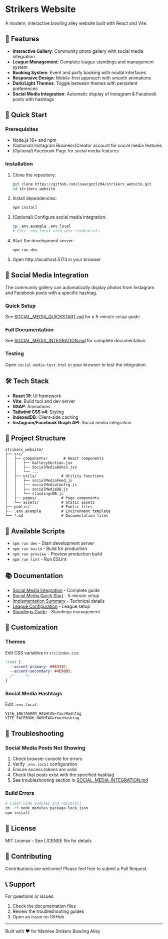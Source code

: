 # Strikers Website

A modern, interactive bowling alley website built with React and Vite.

## 🎯 Features

- **Interactive Gallery**: Community photo gallery with social media integration
- **League Management**: Complete league standings and management system
- **Booking System**: Event and party booking with modal interfaces
- **Responsive Design**: Mobile-first approach with smooth animations
- **Dark/Light Themes**: Toggle between themes with persistent preferences
- **Social Media Integration**: Automatic display of Instagram & Facebook posts with hashtags

## 🚀 Quick Start

### Prerequisites

- Node.js 16+ and npm
- (Optional) Instagram Business/Creator account for social media features
- (Optional) Facebook Page for social media features

### Installation

1. Clone the repository:
   ```bash
   git clone https://github.com/isaacgnzlz04/strikers_website.git
   cd strikers_website
   ```

2. Install dependencies:
   ```bash
   npm install
   ```

3. (Optional) Configure social media integration:
   ```bash
   cp .env.example .env.local
   # Edit .env.local with your credentials
   ```

4. Start the development server:
   ```bash
   npm run dev
   ```

5. Open http://localhost:5173 in your browser

## 📱 Social Media Integration

The community gallery can automatically display photos from Instagram and Facebook posts with a specific hashtag.

### Quick Setup

See [SOCIAL_MEDIA_QUICKSTART.md](SOCIAL_MEDIA_QUICKSTART.md) for a 5-minute setup guide.

### Full Documentation

See [SOCIAL_MEDIA_INTEGRATION.md](SOCIAL_MEDIA_INTEGRATION.md) for complete documentation.

### Testing

Open `social-media-test.html` in your browser to test the integration.

## 🛠️ Tech Stack

- **React 19**: UI framework
- **Vite**: Build tool and dev server
- **GSAP**: Animations
- **Tailwind CSS v4**: Styling
- **IndexedDB**: Client-side caching
- **Instagram/Facebook Graph API**: Social media integration

## 📂 Project Structure

```
strikers_website/
├── src/
│   ├── components/       # React components
│   │   ├── GallerySection.jsx
│   │   ├── SocialMediaAdmin.jsx
│   │   └── ...
│   ├── utils/           # Utility functions
│   │   ├── socialMediaFeed.js
│   │   ├── socialMediaConfig.js
│   │   ├── socialMediaDB.js
│   │   └── standingsDB.js
│   ├── pages/           # Page components
│   └── assets/          # Static assets
├── public/              # Public files
├── .env.example         # Environment template
└── *.md                 # Documentation files
```

## 🔧 Available Scripts

- `npm run dev` - Start development server
- `npm run build` - Build for production
- `npm run preview` - Preview production build
- `npm run lint` - Run ESLint

## 📚 Documentation

- [Social Media Integration](SOCIAL_MEDIA_INTEGRATION.md) - Complete guide
- [Social Media Quick Start](SOCIAL_MEDIA_QUICKSTART.md) - 5-minute setup
- [Implementation Summary](SOCIAL_MEDIA_IMPLEMENTATION.md) - Technical details
- [League Configuration](LEAGUE_CONFIG_SYSTEM.md) - League setup
- [Standings Guide](STANDINGS_GUIDE.md) - Standings management

## 🎨 Customization

### Themes

Edit CSS variables in `src/index.css`:

```css
:root {
  --accent-primary: #96333C;
  --accent-secondary: #4E98D5;
  /* ... */
}
```

### Social Media Hashtags

Edit `.env.local`:

```env
VITE_INSTAGRAM_HASHTAG=YourHashtag
VITE_FACEBOOK_HASHTAG=YourHashtag
```

## 🐛 Troubleshooting

### Social Media Posts Not Showing

1. Check browser console for errors
2. Verify `.env.local` configuration
3. Ensure access tokens are valid
4. Check that posts exist with the specified hashtag
5. See troubleshooting section in [SOCIAL_MEDIA_INTEGRATION.md](SOCIAL_MEDIA_INTEGRATION.md)

### Build Errors

```bash
# Clear node modules and reinstall
rm -rf node_modules package-lock.json
npm install
```

## 📄 License

MIT License - See LICENSE file for details

## 🤝 Contributing

Contributions are welcome! Please feel free to submit a Pull Request.

## 📞 Support

For questions or issues:
1. Check the documentation files
2. Review the troubleshooting guides
3. Open an issue on GitHub

---

Built with ❤️ for Mainlee Strikers Bowling Alley
